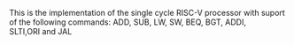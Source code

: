 This is the implementation of the single cycle RISC-V processor with suport of the following commands:
ADD, SUB, LW, SW, BEQ, BGT, ADDI, SLTI,ORI and JAL
